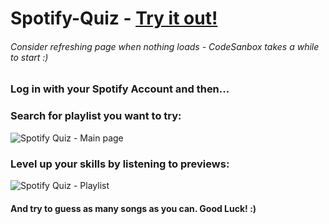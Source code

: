 # Spotify-Quiz - <a href="https://qjzex.csb.app" target="_blank">Try it out!</a>
###### *Consider refreshing page when nothing loads - CodeSanbox takes a while to start :)*

### Log in with your Spotify Account and then...

### Search for playlist you want to try:
![Spotify Quiz - Main page](https://i.imgur.com/epcBjLU.png)
### Level up your skills by listening to previews:
![Spotify Quiz - Playlist](https://i.imgur.com/lS5eAMU.png)
#### And try to guess as many songs as you can. Good Luck! :)
